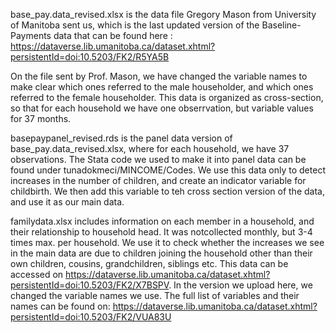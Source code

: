 base_pay.data_revised.xlsx is the data file Gregory Mason from University of Manitoba sent us, which is the last updated version of the Baseline-Payments data that can be found here : https://dataverse.lib.umanitoba.ca/dataset.xhtml?persistentId=doi:10.5203/FK2/R5YA5B
 
On the file sent by Prof. Mason, we have changed the variable names to make clear which ones referred to the male householder, 
and which ones referred to the female householder. This data is organized as cross-section, so that for each household we have one obserrvation, but variable values for 37 months. 
 
basepaypanel_revised.rds is the panel data version of base_pay.data_revised.xlsx, where for each household, we have 37 observations. The Stata code we used to make it into panel data can be found under tunadokmeci/MINCOME/Codes. We use this data only to detect increases in the number of children, and create an indicator variable for childbirth. We then add this variable to teh cross section version of the data, and use it as our main data. 

familydata.xlsx includes information on each member in a household, and their relationship to household head. It was notcollected monthly, but 3-4 times max. per household. We use it to check whether the increases we see in the main data are due to children joining the household other than their own children, cousins, grandchildren, siblings etc. This data can be accessed on https://dataverse.lib.umanitoba.ca/dataset.xhtml?persistentId=doi:10.5203/FK2/X7BSPV. In the version we upload here, we changed the variable names we use. The full list of variables and their names can be found on: https://dataverse.lib.umanitoba.ca/dataset.xhtml?persistentId=doi:10.5203/FK2/VUA83U 
